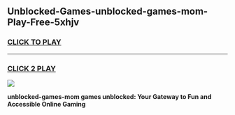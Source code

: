
## Unblocked-Games-unblocked-games-mom-Play-Free-5xhjv
<h3>
<a href="https://premium76.site?title=unblocked-games-mom&ref=18A1">CLICK TO PLAY</a></h3>
<hr>

<h3>
<a href="https://premium76.site?title=unblocked-games-mom&ref=18A1">CLICK 2 PLAY</a>
  
</h3>

<a href="https://premium76.site?title=unblocked-games-mom&ref=18A1"><img src="https://clearcache.store/games.png"></a>


**unblocked-games-mom games unblocked: Your Gateway to Fun and Accessible Online Gaming**
